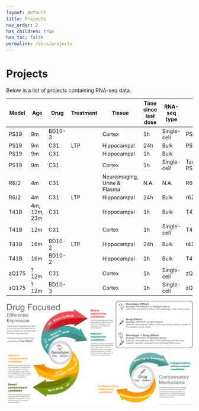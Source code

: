 ```yaml
---
layout: default
title: Projects
nav_order: 2
has_children: true
has_toc: false
permalink: /docs/projects
---
```


# Projects

Below is a list of projects containing RNA-seq data.

| Model| Age | Drug | Treatment | Tissue | Time since<br>last dose	| RNA-seq<br>type | SCG folder<br>name | GitHub repo<br>name |
|---|---|---|---|---|---|---|---|---|
| PS19 | 9m | BD10-3 |  | Cortex | 1h | Single-cell | PS19_BD10-3_snRNAseq | [PS19_BD10-3_snRNAseq](https://github.com/Longo-Lab/PS19_BD10-3_snRNAseq) |
| PS19 | 9m | C31 | LTP | Hippocampal | 24h | Bulk | PS19_C31_stim | [PS19_C31_stim](https://github.com/Longo-Lab/PS19_C31_stim) |
| PS19 | 9m | C31 |  | Hippocampal | 1h | Bulk |  |  |
| PS19 | 9m | C31 |  | Cortex | 1h | Single-cell | Tau-PS19_C31_cortex_snRNAseq | [PS19_C31_snRNAseq](https://github.com/Longo-Lab/PS19_C31_snRNAseq) |
| R6/2 | 4m | C31 |  | Neuroimaging, Urine & Plasma | N.A. | N.A. | R62_C31_biomarkers | [R62_C31_biomarkers](https://github.com/Longo-Lab/R62_C31_biomarkers) |
| R6/2 | 4m | C31 | LTP | Hippocampal | 24h | Bulk | r62_C31_stim | [R62_C31_stim](https://github.com/Longo-Lab/R62_C31_stim) |
| T41B | 4m, 12m, 23m | C31 |  | Hippocampal | 1h | Bulk | T41B_C31_aged | [T41B_C31_aged](https://github.com/Longo-Lab/T41B_C31_aged) |
| T41B | 12m | C31 |  | Cortex  | 1h | Single-cell | T41B_C31_snRNAseq | [T41B_C31_snRNAseq](https://github.com/Longo-Lab/T41B_C31_snRNAseq) |
| T41B | 16m | BD10-2 | LTP | Hippocampal | 24h | Bulk | t41b_BD10-2_stim | [T41B_BD10-2_stim](https://github.com/Longo-Lab/T41B_BD10-2_stim) |
| T41B | 16m | BD10-2 |  | Hippocampal | 1h | Bulk | T41B_BD10-2 | [T41B_BD10-2](https://github.com/Longo-Lab/T41B_BD10-2) |
| zQ175 | ?12m | C31 |  | Cortex  | 1h | Single-cell | zQ175_C31_scRNAseq | [zQ175_C31_scRNAseq](https://github.com/Longo-Lab/zQ175_C31_scRNAseq) |
| zQ175 | ?12m | BD10-3 |  | Cortex  | 1h | Single-cell | zQ175_BD10-3_scRNAseq | [zQ175_BD10-3_scRNAseq](https://github.com/Longo-Lab/zQ175_BD10-3_scRNAseq) |

<div class="img-frame">
  <img src="/assets/images/geno-drug.png" />
</div>
